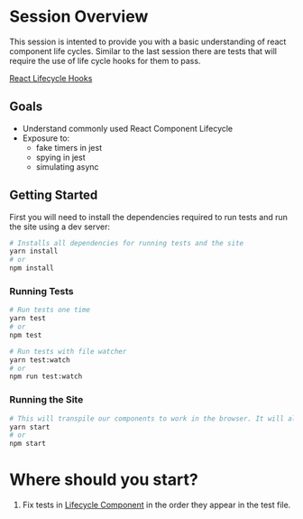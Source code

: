 # Session Overview

This session is intented to provide you with a basic understanding of react component life cycles. Similar to the last session there are tests that will require the use of life cycle hooks for them to pass.

[React Lifecycle Hooks](https://reactjs.org/docs/react-component.html)

## Goals

- Understand commonly used React Component Lifecycle
- Exposure to:
  - fake timers in jest
  - spying in jest
  - simulating async

## Getting Started

First you will need to install the dependencies required to run tests and run the site using a dev server:

```bash
# Installs all dependencies for running tests and the site
yarn install
# or
npm install
```

### Running Tests

```bash
# Run tests one time
yarn test
# or
npm test

# Run tests with file watcher
yarn test:watch
# or
npm run test:watch
```

### Running the Site

```bash
# This will transpile our components to work in the browser. It will also open a browser window to view what happens in the browser.
yarn start
# or
npm start
```

# Where should you start?

1.  Fix tests in [Lifecycle Component](./src/Lifecycle.spec.jsx) in the order they appear in the test file.
